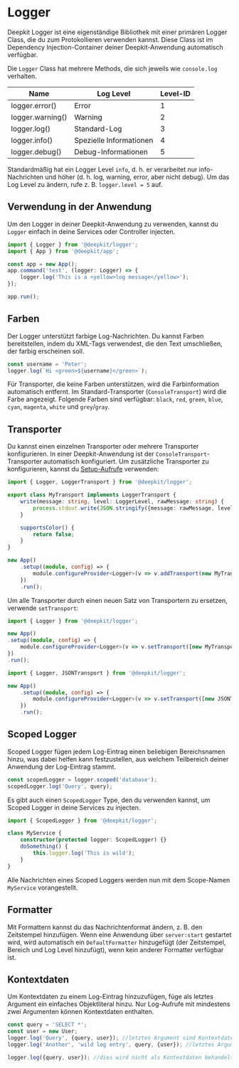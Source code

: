 # Logger

Deepkit Logger ist eine eigenständige Bibliothek mit einer primären Logger Class, die du zum Protokollieren verwenden kannst. Diese Class ist im Dependency Injection-Container deiner Deepkit-Anwendung automatisch verfügbar.

Die `Logger` Class hat mehrere Methods, die sich jeweils wie `console.log` verhalten.

| Name            | Log Level           | Level-ID |
|-----------------|---------------------|----------|
| logger.error()  | Error               | 1        |
| logger.warning()| Warning             | 2        |
| logger.log()    | Standard-Log        | 3        |
| logger.info()   | Spezielle Informationen | 4    |
| logger.debug()  | Debug-Informationen | 5        |


Standardmäßig hat ein Logger Level `info`, d. h. er verarbeitet nur info-Nachrichten und höher (d. h. log, warning, error, aber nicht debug). Um das Log Level zu ändern, rufe z. B. `logger.level = 5` auf.

## Verwendung in der Anwendung

Um den Logger in deiner Deepkit-Anwendung zu verwenden, kannst du `Logger` einfach in deine Services oder Controller injecten.

```typescript
import { Logger } from '@deepkit/logger';
import { App } from '@deepkit/app';

const app = new App();
app.command('test', (logger: Logger) => {
    logger.log('This is a <yellow>log message</yellow>');
});

app.run();
```

## Farben

Der Logger unterstützt farbige Log-Nachrichten. Du kannst Farben bereitstellen, indem du XML-Tags verwendest, die den Text umschließen, der farbig erscheinen soll.

```typescript
const username = 'Peter';
logger.log(`Hi <green>${username}</green>`);
```

Für Transporter, die keine Farben unterstützen, wird die Farbinformation automatisch entfernt. Im Standard-Transporter (`ConsoleTransport`) wird die Farbe angezeigt. Folgende Farben sind verfügbar: `black`, `red`, `green`, `blue`, `cyan`, `magenta`, `white` und `grey`/`gray`.

## Transporter

Du kannst einen einzelnen Transporter oder mehrere Transporter konfigurieren. In einer Deepkit-Anwendung ist der `ConsoleTransport`-Transporter automatisch konfiguriert. Um zusätzliche Transporter zu konfigurieren, kannst du [Setup-Aufrufe](dependency-injection.md#di-setup-calls) verwenden:

```typescript
import { Logger, LoggerTransport } from '@deepkit/logger';

export class MyTransport implements LoggerTransport {
    write(message: string, level: LoggerLevel, rawMessage: string) {
        process.stdout.write(JSON.stringify({message: rawMessage, level, time: new Date}) + '\n');
    }

    supportsColor() {
        return false;
    }
}

new App()
    .setup((module, config) => {
        module.configureProvider<Logger>(v => v.addTransport(new MyTransport));
    })
    .run();
```

Um alle Transporter durch einen neuen Satz von Transportern zu ersetzen, verwende `setTransport`:

```typescript
import { Logger } from '@deepkit/logger';

new App()
.setup((module, config) => {
    module.configureProvider<Logger>(v => v.setTransport([new MyTransport]));
})
.run();
```

```typescript
import { Logger, JSONTransport } from '@deepkit/logger';

new App()
    .setup((module, config) => {
        module.configureProvider<Logger>(v => v.setTransport([new JSONTransport]));
    })
    .run();
```

## Scoped Logger

Scoped Logger fügen jedem Log-Eintrag einen beliebigen Bereichsnamen hinzu, was dabei helfen kann festzustellen, aus welchem Teilbereich deiner Anwendung der Log-Eintrag stammt.

```typescript
const scopedLogger = logger.scoped('database');
scopedLogger.log('Query', query);
```

Es gibt auch einen `ScopedLogger` Type, den du verwenden kannst, um Scoped Logger in deine Services zu injecten.

```typescript
import { ScopedLogger } from '@deepkit/logger';

class MyService {
    constructor(protected logger: ScopedLogger) {}
    doSomething() {
        this.logger.log('This is wild');
    }
}
```

Alle Nachrichten eines Scoped Loggers werden nun mit dem Scope-Namen `MyService` vorangestellt.

## Formatter

Mit Formattern kannst du das Nachrichtenformat ändern, z. B. den Zeitstempel hinzufügen. Wenn eine Anwendung über `server:start` gestartet wird, wird automatisch ein `DefaultFormatter` hinzugefügt (der Zeitstempel, Bereich und Log Level hinzufügt), wenn kein anderer Formatter verfügbar ist.

## Kontextdaten

Um Kontextdaten zu einem Log-Eintrag hinzuzufügen, füge als letztes Argument ein einfaches Objektliteral hinzu. Nur Log-Aufrufe mit mindestens zwei Argumenten können Kontextdaten enthalten.

```typescript
const query = 'SELECT *';
const user = new User;
logger.log('Query', {query, user}); //letztes Argument sind Kontextdaten
logger.log('Another', 'wild log entry', query, {user}); //letztes Argument sind Kontextdaten

logger.log({query, user}); //dies wird nicht als Kontextdaten behandelt.
```